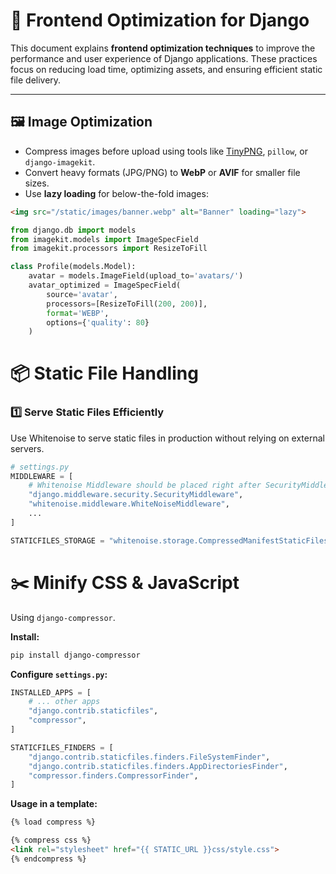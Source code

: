 
# 🎨 Frontend Optimization for Django

This document explains **frontend optimization techniques** to improve the performance and user experience of Django applications.
These practices focus on reducing load time, optimizing assets, and ensuring efficient static file delivery.

---

## 🖼️ Image Optimization

-   Compress images before upload using tools like [TinyPNG](https://tinypng.com/), `pillow`, or `django-imagekit`.
-   Convert heavy formats (JPG/PNG) to **WebP** or **AVIF** for smaller file sizes.
-   Use **lazy loading** for below-the-fold images:

```html
<img src="/static/images/banner.webp" alt="Banner" loading="lazy">
```

```python
from django.db import models
from imagekit.models import ImageSpecField
from imagekit.processors import ResizeToFill

class Profile(models.Model):
    avatar = models.ImageField(upload_to='avatars/')
    avatar_optimized = ImageSpecField(
        source='avatar',
        processors=[ResizeToFill(200, 200)],
        format='WEBP',
        options={'quality': 80}
    )
```

# 📦 Static File Handling

### 1️⃣ Serve Static Files Efficiently

Use Whitenoise to serve static files in production without relying on external servers.

```python
# settings.py
MIDDLEWARE = [
    # Whitenoise Middleware should be placed right after SecurityMiddleware
    "django.middleware.security.SecurityMiddleware",
    "whitenoise.middleware.WhiteNoiseMiddleware",
    ...
]

STATICFILES_STORAGE = "whitenoise.storage.CompressedManifestStaticFilesStorage"
```

# ✂️ Minify CSS & JavaScript

Using `django-compressor`.

**Install:**

```bash
pip install django-compressor
```

**Configure `settings.py`:**

```python
INSTALLED_APPS = [
    # ... other apps
    "django.contrib.staticfiles",
    "compressor",
]

STATICFILES_FINDERS = [
    "django.contrib.staticfiles.finders.FileSystemFinder",
    "django.contrib.staticfiles.finders.AppDirectoriesFinder",
    "compressor.finders.CompressorFinder",
]
```

**Usage in a template:**

```html
{% load compress %}

{% compress css %}
<link rel="stylesheet" href="{{ STATIC_URL }}css/style.css">
{% endcompress %}
```
